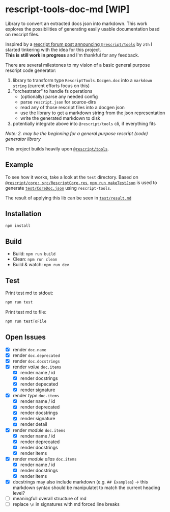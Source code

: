 # rescript-tools-doc-md [WIP]

Library to convert an extracted docs json into markdown. This work explores the possibilities of generating easily usable documentation basd on rescript files.

Inspired by a [rescript forum post announcing `@rescript/tools`](https://forum.rescript-lang.org/t/ann-rescript-language-server-and-rescript-tools-released/4819?u=woeps) by `zth` I started tinkering with the idea for this project.  
**This is still work in progress** and I'm thankful for any feedback.

There are several milestones to my vision of a basic general purpose rescript code generator:

1. library to transform type `RescriptTools.Docgen.doc` into a `markdown string` (current efforts focus on this)
2. "orchestrator" to handle fs operations
   - (optionally) parse any needed config
   - parse `rescript.json` for source-dirs
   - read any of those rescript files into a docgen json
   - use the library to get a markdown string from the json representation
   - write the generated markdown to disk
3. potentially integrate above into `@rescript/tools` cli, if everything fits

_Note: 2. may be the beginning for a general purpose rescript (code) generator library_

This project builds heavily upon [`@rescript/tools`](https://github.com/rescript-lang/rescript-vscode/tree/master/tools).

## Example

To see how it works, take a look at the `test` directory.
Based on [`@rescript/core: src/RescriptCore.res`](https://github.com/rescript-association/rescript-core/blob/main/src/RescriptCore.res), [`npm run makeTestJson`](https://github.com/woeps/rescript-tools-doc-md/blob/7c66aa9dd34fe5d7f3b48ee823f57d8fca6cd171/package.json#L8) is used to generate [`test/CoreDoc.json`](https://github.com/woeps/rescript-tools-doc-md/blob/7c66aa9dd34fe5d7f3b48ee823f57d8fca6cd171/test/CoreDoc.json) using `rescript-tools`.

The result of applying this lib can be seen in [`test/result.md`](https://github.com/woeps/rescript-tools-doc-md/blob/7c66aa9dd34fe5d7f3b48ee823f57d8fca6cd171/test/result.md)

## Installation

```sh
npm install
```

## Build

- Build: `npm run build`
- Clean: `npm run clean`
- Build & watch: `npm run dev`

## Test

Print test md to stdout:

```sh
npm run test
```

Print test md to file:

```sh
npm run testToFile
```

## Open Issues

- [x] render `doc.name`
- [x] render `doc.deprecated`
- [x] render `doc.docstrings`
- [x] render _value_ `doc.items`
  - [x] render name / id
  - [x] render docstrings
  - [x] render depecated
  - [x] render signature
- [x] render _type_ `doc.items`
  - [x] render name / id
  - [x] render deprecated
  - [x] render docstrings
  - [x] render signature
  - [x] render detail
- [x] render _module_ `doc.items`
  - [x] render name / id
  - [x] render deprecated
  - [x] render docstrings
  - [x] render items
- [x] render _module alias_ `doc.items`
  - [x] render name / id
  - [x] render docstrings
  - [x] render items
- [x] docstrings may also include markdown (e.g. `## Examples`) -> this markdown syntax should be manipulatet to match the current heading level?
- [ ] meaningfull overall structure of md
- [ ] replace `\n` in signatures with md forced line breaks
